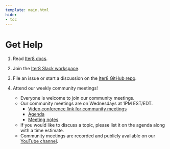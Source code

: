```yaml
---
template: main.html
hide:
- toc
---
```


# Get Help

1. Read [Iter8 docs](https://iter8.tools).
2. Join the [Iter8 Slack workspace](https://join.slack.com/t/iter8-tools/shared_invite/zt-awl2se8i-L0pZCpuHntpPejxzLicbmw).
3. File an issue or start a discussion on the [Iter8 GitHub repo](https://github.com/iter8-tools/iter8).
4. Attend our weekly community meetings!

    - Everyone is welcome to join our community meetings.
    - Our community meetings are on Wednesdays at 1PM EST/EDT. 
        * [Video conference link for community meetings](https://meet.google.com/ocg-bzoa-gqe)
        * [Agenda](https://drive.google.com/drive/folders/1khHMD7JKt-kNAkbLgiIfwDbJYAhHMkyg?usp=sharing)
        * [Meeting notes](https://drive.google.com/drive/folders/1rVrheoO-nfUI7JdPEgCqM39rl59KrPBk?usp=sharing)
    - If you would like to discuss a topic, please list it on the agenda along with a time estimate.
    - Community meetings are recorded
    and publicly available on our [YouTube channel](https://www.youtube.com/channel/UCVybpnQAhr1o-QRPHBNdUgg).
